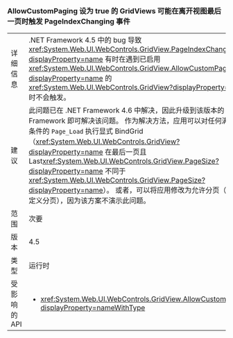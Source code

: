 ### <a name="gridviews-with-allowcustompaging-set-to-true-may-fire-the-pageindexchanging-event-when-leaving-the-final-page-of-the-view"></a>AllowCustomPaging 设为 true 的 GridViews 可能在离开视图最后一页时触发 PageIndexChanging 事件

|   |   |
|---|---|
|详细信息|.NET Framework 4.5 中的 bug 导致 <xref:System.Web.UI.WebControls.GridView.PageIndexChanging?displayProperty=name> 有时在遇到已启用 <xref:System.Web.UI.WebControls.GridView.AllowCustomPaging?displayProperty=name> 的 <xref:System.Web.UI.WebControls.GridView?displayProperty=name> 时不会触发。|
|建议|此问题已在 .NET Framework 4.6 中解决，因此升级到该版本的 .NET Framework 即可解决该问题。 作为解决方法，应用可以对任何满足以下条件的 <code>Page_Load</code> 执行显式 BindGrid（<xref:System.Web.UI.WebControls.GridView?displayProperty=name> 在最后一页且 Last<xref:System.Web.UI.WebControls.GridView.PageSize?displayProperty=name> 不同于 <xref:System.Web.UI.WebControls.GridView.PageSize?displayProperty=name>）。 或者，可以将应用修改为允许分页（不是自定义分页），因为该方案不演示此问题。|
|范围|次要|
|版本|4.5|
|类型|运行时|
|受影响的 API|<ul><li><xref:System.Web.UI.WebControls.GridView.AllowCustomPaging?displayProperty=nameWithType></li></ul>|

